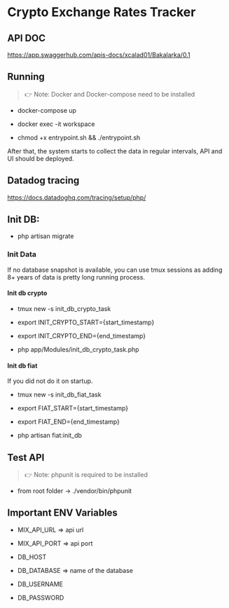 # Crypto Exchange Rates Tracker

## API DOC
https://app.swaggerhub.com/apis-docs/xcalad01/Bakalarka/0.1

## Running 
> 👉 Note: Docker and Docker-compose need to be installed

* docker-compose up

* docker exec -it workspace

* chmod +x entrypoint.sh && ./entrypoint.sh

After that, the system starts to collect the data in regular intervals, API and UI should be deployed.

## Datadog tracing
https://docs.datadoghq.com/tracing/setup/php/

## Init DB:

* php artisan migrate

### Init Data
If no database snapshot is available, you can use tmux sessions as adding 8+ years of data is pretty long running process.

#### Init db crypto

* tmux new -s init_db_crypto_task

* export INIT_CRYPTO_START={start_timestamp}

* export INIT_CRYPTO_END={end_timestamp}

* php app/Modules/init_db_crypto_task.php

#### Init db fiat
If you did not do it on startup.

* tmux new -s init_db_fiat_task

* export FIAT_START={start_timestamp}

* export FIAT_END={end_timestamp}

* php artisan fiat:init_db

## Test API
> 👉 Note: phpunit is required to be installed
* from root folder -> ./vendor/bin/phpunit

## Important ENV Variables

* MIX_API_URL => api url
* MIX_API_PORT => api port

* DB_HOST
* DB_DATABASE => name of the database
* DB_USERNAME
* DB_PASSWORD


